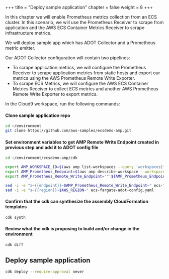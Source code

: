 +++
title = "Deploy sample application"
chapter = false
weight = 8
+++

In this chapter we will enable Prometheus metrics collection from an ECS cluster. In this scenario, we will use the Prometheus Receiver to scrape from application and the AWS ECS Container Metrics Receiver to scrape infrastructure metrics.

We will deploy sample app which has ADOT Collector and a Prometheus metric emitter.

Our ADOT Collector configuration will contain two pipelines:

- To scrape application metrics, we will configure the Prometheus Receiver to scrape application metrics from static hosts and export our metrics using the AWS Prometheus Remote Write Exporter.
- To scrape ECS Metrics, we will configure the AWS ECS Container Metrics Receiver to collect ECS metrics and another AWS Prometheus Remote Write Exporter to export metrics.


In the Cloud9 workspace, run the following commands:

#### Clone sample application repo

```bash
cd ~/environment
git clone https://github.com/aws-samples/ecsdemo-amp.git
```

#### Set environment variables to get AMP Remote Write Endpoint created in previous step and add it to ADOT config file

```bash
cd ~/environment/ecsdemo-amp/cdk

export AMP_WORKSPACE_ID=$(aws amp list-workspaces --query 'workspaces[*].workspaceId' --output text)
export AMP_Prometheus_Endpoint=$(aws amp describe-workspace --workspace-id $AMP_WORKSPACE_ID --query 'workspace.prometheusEndpoint' --output text)
export AMP_Prometheus_Remote_Write_Endpoint='"'${AMP_Prometheus_Endpoint}api/v1/remote_write'"'

sed -i -e "s~{{endpoint}}~$AMP_Prometheus_Remote_Write_Endpoint~" ecs-fargate-adot-config.yaml
sed -i -e "s~{{region}}~$AWS_REGION~" ecs-fargate-adot-config.yaml
```


#### Confirm that the cdk can synthesize the assembly CloudFormation templates

```bash
cdk synth
```

#### Review what the cdk is proposing to build and/or change in the environment

```bash
cdk diff
```

## Deploy sample application
```bash
cdk deploy --require-approval never
```